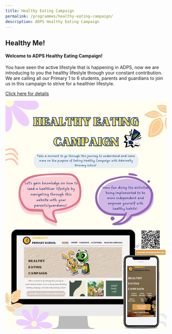 ```yaml
---
title: Healthy Eating Campaign
permalink: /programmes/healthy-eating-campaign/
description: ADPS Healthy Eating Campaign
---
```

## Healthy Me!

#### Welcome to ADPS Healthy Eating Campaign! 

You have seen the active lifestyle that is happening in ADPS, now we are introducing to you the healthy lifestyle through your constant contribution. We are calling all our Primary 1 to 6 students, parents and guardians to join us in this campaign to strive for a healthier lifestyle.

[Click here for details](https://adps.my.canva.site)

<a href="https://adps.my.canva.site"><img title="ADPS Healthy Eating Campaign" alt="ADPS Healthy Eating Campaign Poster" src="/images/healthy%20eating%20campaign.jpeg"></a>